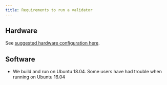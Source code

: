 ```yaml
---
title: Requirements to run a validator
---
```


## Hardware

See [suggested hardware configuration here](../../running-validator/validator-reqs.md).

## Software

- We build and run on Ubuntu 18.04. Some users have had trouble when running on Ubuntu 16.04
